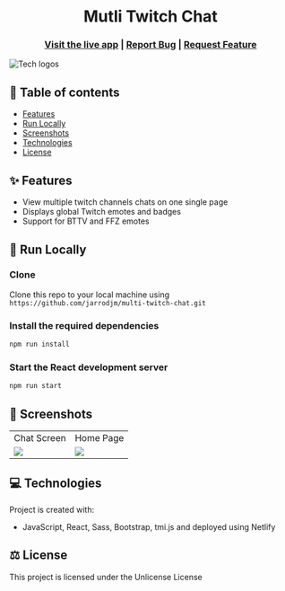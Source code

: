 <h1 align="center">Mutli Twitch Chat</h1>

<h3 align="center">
  <a href="https://multichat.live/">Visit the live app</a> |
  <a href="https://github.com/jarrodmalkovic/multi-twitch-chat/issues">Report Bug</a> |
  <a href="https://github.com/jarrodmalkovic/multi-twitch-chat/issues">Request Feature</a> 
</h3>

![Tech logos](https://i.ibb.co/CpcxFbM/tech-info-multi-twitch-chat.png)

## 📝 Table of contents

- [Features](#-features)
- [Run Locally](#-run-locally)
- [Screenshots](#-screenshots)
- [Technologies](#-technologies)
- [License](#-license)

## ✨ Features

- View multiple twitch channels chats on one single page
- Displays global Twitch emotes and badges
- Support for BTTV and FFZ emotes

## 🚀 Run Locally

### Clone

Clone this repo to your local machine using `https://github.com/jarrodjm/multi-twitch-chat.git`

### Install the required dependencies

```bash
npm run install
```

### Start the React development server

```bash
npm run start
```
## 📸 Screenshots

<table>
  <tr>
    <td>Chat Screen</td>
     <td>Home Page</td>
  </tr>
  <tr>
    <td valign="top"><img src="https://i.ibb.co/mCX1kwG/Screenshot-of-Chat-Screen.png"/></td>
    <td  valign="top"><img src="https://i.ibb.co/28xbTNW/Screenshot-of-homepage.png"/></td>
  </tr>
 </table>

## 💻 Technologies

Project is created with:

- JavaScript, React, Sass, Bootstrap, tmi.js and deployed using Netlify

## ⚖️ License

This project is licensed under the Unlicense License

